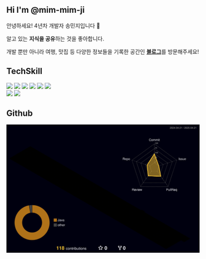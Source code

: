 ## Hi I'm @mim-mim-ji
안녕하세요! 4년차 개발자 송민지입니다 **👋** 

알고 있는 **지식을 공유**하는 것을 좋아합니다. 

개발 뿐만 아니라 여행, 맛집 등 다양한 정보들을 기록한 공간인 [**블로그**](http://blog.naver.com/smj9030)를 방문해주세요!


## TechSkill
<div>
 <img src="https://img.shields.io/badge/Spring-6DB33F?style=for-the-badge&logo=Spring&logoColor=white">
 <img src="https://img.shields.io/badge/JAVA-red?style=for-the-badge&logo=OpenJDK&logoColor=white">
 <img src="https://img.shields.io/badge/javascript-F7DF1E?style=for-the-badge&logo=javascript&logoColor=white">
 <img src="https://img.shields.io/badge/jquery-0769AD?style=for-the-badge&logo=jquery&logoColor=white">
 <img src="https://img.shields.io/badge/MYSQL-4479A1?style=for-the-badge&logo=mysql&logoColor=white"/>
 <img src="https://img.shields.io/badge/MSSQL-003B57?style=for-the-badge&logo=mssql&logoColor=white"/>
 <br>
 <img src="https://img.shields.io/badge/SAP-0FAAFF?style=for-the-badge&logo=sap&logoColor=white"/>
 <img src="https://img.shields.io/badge/ABAP-FF6A00?style=for-the-badge&logo=abap&logoColor=white"/>

 </div>
<!---
mim-mim-ji/mim-mim-ji is a ✨ special ✨ repository because its `README.md` (this file) appears on your GitHub profile.
You can click the Preview link to take a look at your changes.
--->

<!--## My Status
![Anurag's GitHub stats](https://github-readme-stats.vercel.app/api?username=mim-mim-ji&show_icons=true&theme=shades-of-purple) -->

## Github
![](./profile-3d-contrib/profile-night-rainbow.svg)
